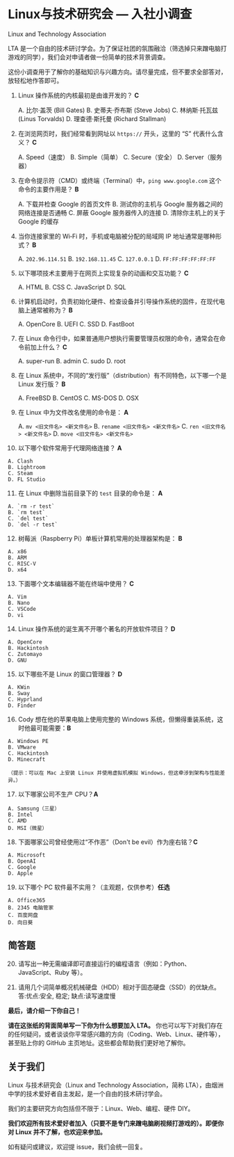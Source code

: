 # Linux与技术研究会 — 入社小调查

 Linux and Technology Association

 LTA 是一个自由的技术研讨学会。为了保证社团的氛围融洽（筛选掉只来蹭电脑打游戏的同学），我们会对申请者做一份简单的技术背景调查。

 这份小调查用于了解你的基础知识与兴趣方向。请尽量完成，但不要求全部答对，放轻松地作答即可。

 1. Linux 操作系统的内核最初是由谁开发的？ **C**

    A. 比尔·盖茨 (Bill Gates)
    B. 史蒂夫·乔布斯 (Steve Jobs)
    C. 林纳斯·托瓦兹 (Linus Torvalds)
    D. 理查德·斯托曼 (Richard Stallman)

 2. 在浏览网页时，我们经常看到网址以 `https://` 开头，这里的 “S” 代表什么含义？  **C**

    A. Speed（速度）
    B. Simple（简单）
    C. Secure（安全）
    D. Server（服务器）

 3. 在命令提示符（CMD）或终端（Terminal）中，`ping www.google.com` 这个命令的主要作用是？  **B**

    A. 下载并检查 Google 的首页文件
    B. 测试你的主机与 Google 服务器之间的网络连接是否通畅
    C. 屏蔽 Google 服务器传入的连接
    D. 清除你主机上的关于 Google 的缓存

 4. 当你连接家里的 Wi‑Fi 时，手机或电脑被分配的局域网 IP 地址通常是哪种形式？  **B**

    A. `202.96.114.51`
    B. `192.168.11.45`
    C. `127.0.0.1`
    D. `FF:FF:FF:FF:FF:FF`

 5. 以下哪项技术主要用于在网页上实现复杂的动画和交互功能？  **C**

    A. HTML
    B. CSS
    C. JavaScript
    D. SQL

 6. 计算机启动时，负责初始化硬件、检查设备并引导操作系统的固件，在现代电脑上通常被称为？  **B**

    A. OpenCore
    B. UEFI
    C. SSD
    D. FastBoot

 7. 在 Linux 命令行中，如果普通用户想执行需要管理员权限的命令，通常会在命令前加上什么？  **C**

    A. super-run
    B. admin
    C. sudo
    D. root

 8. 在 Linux 系统中，不同的“发行版”（distribution）有不同特色，以下哪一个是 Linux 发行版？ **B**

    A. FreeBSD
    B. CentOS
    C. MS-DOS
    D. OSX

 9. 在 Linux 中为文件改名使用的命令是：  **A**

    A. `mv <旧文件名> <新文件名>`
    B. `rename <旧文件名> <新文件名>`
    C. `ren <旧文件名> <新文件名>`
    D. `move <旧文件名> <新文件名>`

 10. 以下哪个软件常用于代理网络连接？  **A**

    A. Clash
    B. Lightroom
    C. Steam
    D. FL Studio

 11. 在 Linux 中删除当前目录下的 `test` 目录的命令是：  **A**

    A. `rm -r test`
    B. `rm test`
    C. `del test`
    D. `del -r test`

 12. 树莓派（Raspberry Pi）单板计算机常用的处理器架构是：  **B**

    A. x86
    B. ARM
    C. RISC-V
    D. x64

 13. 下面哪个文本编辑器不能在终端中使用？  **C**

    A. Vim
    B. Nano
    C. VSCode
    D. vi

 14. Linux 操作系统的诞生离不开哪个著名的开放软件项目？  **D**

    A. OpenCore
    B. Hackintosh
    C. Zutomayo
    D. GNU

 15. 以下哪些不是 Linux 的窗口管理器？  **D**

    A. KWin
    B. Sway
    C. Hyprland
    D. Finder

 16. Cody 想在他的苹果电脑上使用完整的 Windows 系统，但懒得重装系统，这时他最可能需要：**B**

    A. Windows PE
    B. VMware
    C. Hackintosh
    D. Minecraft

    （提示：可以在 Mac 上安装 Linux 并使用虚拟机模拟 Windows，但这牵涉到架构与性能差异。）

 17. 以下哪家公司不生产 CPU？**A**

    A. Samsung（三星）
    B. Intel
    C. AMD
    D. MSI（微星）

 18. 下面哪家公司曾经使用过“不作恶”（Don't be evil）作为座右铭？**C**

    A. Microsoft
    B. OpenAI
    C. Google
    D. Apple

 19. 以下哪个 PC 软件最不实用？（主观题，仅供参考）**任选**

    A. Office365
    B. 2345 电脑管家
    C. 百度网盘
    D. 向日葵

## 简答题

 20. 请写出一种无需编译即可直接运行的编程语言（例如：Python、JavaScript、Ruby 等）。

 21. 请用几个词简单概况机械硬盘（HDD）相对于固态硬盘（SSD）的优缺点。
  答:优点:安全, 稳定; 缺点:读写速度慢

 **最后，请介绍一下你自己！**

 **请在这张纸的背面简单写一下你为什么想要加入 LTA。** 你也可以写下对我们存在的任何疑问，或者谈谈你平常感兴趣的方向（Coding、Web、Linux、硬件等），甚至贴上你的 GitHub 主页地址。这些都会帮助我们更好地了解你。

## 关于我们

 Linux 与技术研究会（Linux and Technology Association，简称 LTA），由烟洲中学的技术爱好者自主发起，是一个自由的技术研讨学会。

 我们的主要研究方向包括但不限于：Linux、Web、编程、硬件 DIY。

 **我们欢迎所有技术爱好者加入（只要不是专门来蹭电脑刷视频打游戏的）。即便你对 Linux 并不了解，也欢迎来参加。**

 如有疑问或建议，欢迎提 issue，我们会统一回复。
